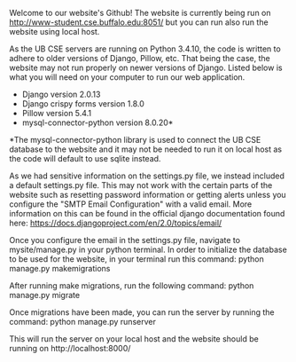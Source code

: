 Welcome to our website's Github! The website is currently being run on http://www-student.cse.buffalo.edu:8051/ but you can run also run the website using local host. 

As the UB CSE servers are running on Python 3.4.10, the code is written to adhere to older versions of Django, Pillow, etc. That being the case, the website may not run properly on newer versions of Django. Listed below is what you will need on your computer to run our web application. 

* Django version 2.0.13
* Django crispy forms version 1.8.0
* Pillow version 5.4.1
* mysql-connector-python version 8.0.20*

*The mysql-connector-python library is used to connect the UB CSE database to the website and it may not be needed to run it on local host as the code will default to use sqlite instead. 

As we had sensitive information on the settings.py file, we instead included a default settings.py file. This may not work with the certain parts of the website such as resetting password information or getting alerts unless you configure the "SMTP Email Configuration" with a valid email. More information on this can be found in the official django documentation found here: https://docs.djangoproject.com/en/2.0/topics/email/

Once you configure the email in the settings.py file, navigate to mysite/manage.py in your python terminal. In order to initialize the database to be used for the website, in your terminal run this command: python manage.py makemigrations 

After running make migrations, run the following command: python manage.py migrate

Once migrations have been made, you can run the server by running the command: python manage.py runserver 

This will run the server on your local host and the website should be running on http://localhost:8000/

